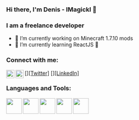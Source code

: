 <link rel="stylesheet" href="https://cdn.jsdelivr.net/gh/devicons/devicon@v2.15.1/devicon.min.css">

### Hi there, I'm Denis - lMagickl 👋

### I am a freelance developer
- 🔭 I’m currently working on Minecraft 1.7.10 mods
- 🌱 I’m currently learning ReactJS 💩

### Connect with me:
[<img align="left" width="22px" src="https://cdn.jsdelivr.net/npm/simple-icons@3.13.0/icons/twitter.svg" />]<a href="https://twitter.com/MagicVirus43">[Twitter]</a>
[<img align="left" width="22px" src="https://cdn.jsdelivr.net/npm/simple-icons@3.13.0/icons/linkedin.svg" />]<a href="https://www.linkedin.com/in/denis-karupovic-88aa00171
">[LinkedIn]</a>

### Languages and Tools:
<img align="left" width="42px" src="https://cdn.jsdelivr.net/gh/devicons/devicon/icons/php/php-original.svg" />
<img align="left" width="42px" src="https://cdn.jsdelivr.net/gh/devicons/devicon/icons/html5/html5-original-wordmark.svg" />
<img align="left" width="42px" src="https://cdn.jsdelivr.net/gh/devicons/devicon/icons/css3/css3-original-wordmark.svg" />
<img align="left" width="42px" src="https://cdn.jsdelivr.net/gh/devicons/devicon/icons/javascript/javascript-original.svg" />
<img align="left" width="42px" src="https://cdn.jsdelivr.net/gh/devicons/devicon/icons/java/java-original-wordmark.svg" />
